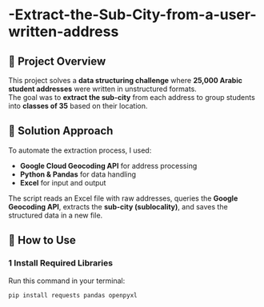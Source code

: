 # -Extract-the-Sub-City-from-a-user-written-address

## 📝 Project Overview
This project solves a **data structuring challenge** where **25,000 Arabic student addresses** were written in unstructured formats.  
The goal was to **extract the sub-city** from each address to group students into **classes of 35** based on their location.

## 🚀 Solution Approach
To automate the extraction process, I used:
- **Google Cloud Geocoding API** for address processing
- **Python & Pandas** for data handling
- **Excel** for input and output

The script reads an Excel file with raw addresses, queries the **Google Geocoding API**, extracts the **sub-city (sublocality)**, and saves the structured data in a new file.

## 🔧 How to Use  
### 1 Install Required Libraries  
Run this command in your terminal:  
```bash
pip install requests pandas openpyxl

 
